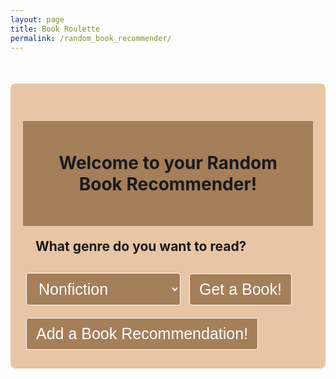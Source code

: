 ```yaml
---
layout: page 
title: Book Roulette
permalink: /random_book_recommender/
---
```

<style>
    .container {
        max-width: 600px;
        margin: 50px auto;
        padding: 20px;
        background-color: #E8C5A4;
        border-radius: 8px;
    }

    h1 {
        background: #a57e5a/*#6e8a60*/;
        padding: 50px;
        font-size: 2em;
        text-align: center;
    }

    h2 {
        margin: 20px;
        font-size: 1.5em:
    }

    /*input {
        padding: 15px;
    }*/

    ul {
        list-style-position: inside;
        gap: 16px;
        font-size: 18px;
        color: #E5E7EB;
    }

    select, button {
        padding: 10px 15px;
        font-size: 25px;
        margin: 10px 5px;
        border: 1px solid;
        color: white;
        background-color: #a57e5a;
        /*border-color: white;*/
        border-radius: 4px;
        cursor: pointer;
    }

    select:focus, button:hover {
        background-color: #500A0A/*#72db8e*/;
        transition: 0.3s;   
    }

    .book_details {
        margin-top: 20px;
        text-align: center;
        display: flex;
        align-items: center;
    }

    .book_cover {
        max-width: 200px;
        margin: 10px auto;
        display: flex;
        align-items: center;
        border-width: 8px;
        border-color: #eda579;
    }

    .description {
        font-size: 0.9em;
        margin: 10px 0;
    }

    .start_over {
        margin-top: 20px;
        /*background-color:*/
        color: white;
        border: none;
        padding: 10px 15px;
        cursor: pointer;
        border-radius: 4px;
    }

    .start_over:hover {
        /*background-color:*/
    }

    input, textarea {
        width: 75%;
        padding: 10px;
        margin-bottom: 10px;
        border: 1px solid #ccc;
        border-radius: 4px;
        font-size: 14px;
    }
</style>
<html>
    <div class="container">
        <h1>Welcome to your Random Book Recommender!</h1>
        <div id="genre_selection">
            <h2>What genre do you want to read?</h2>
            <select id="genre">
                <option value="nonfiction">Nonfiction</option>
                <option value="historical_fiction">Historical Fiction</option>
                <option value="suspense_thriller">Suspense/Thriller</option>
                <option value="fantasy">Fantasy</option>
                <option value="romance">Romance</option>
                <option value="dystopian">Dystopian</option>
                <option value="classic">Classics</option>
                <option value="mystery">Mystery</option>
            </select>
            <button id="getRandomBookButton" onclick="getRandomBook()">Get a Book!</button>
        </div>
        <div id="book_display" class="book_details" style="display: none;">
            <div class="book_cover"><img id="book_cover" alt="Book Cover"></div>
            <h2 id="book_title"></h2>
            <h3 id="book_author"></h3>
            <p id="book_description" class="description"></p>
            <button class="start_over" id="startOver" onclick="startOver()">Get a Different Book</button>
        </div>
        <!--This section is the display for adding a bookrec-->
        <div id="addBookRec">
            <button onclick="inputBookRec()">Add a Book Recommendation!</button>
        </div>
        <div id="input_bookrec" class="bookrec_table" style="display: none;">
            <form id="bookRecForm">
                <p><label>
                    Book Title:
                    <input type="text" name="title" id="title" placeholder="Enter Book Title" required>
                </label></p>
                <p><label>
                    Author:
                    <input type="text" name="author" id="author" placeholder="Enter Book Author" required>
                </label></p>
                <p><label>
                    Genre:
                    <!--<input type="text" name="genre" id="genre" required>-->
                    <select name="genre" id="genre" required>
                        <option value="nonfiction">Nonfiction</option>
                        <option value="historical_fiction">Historical Fiction</option>
                        <option value="suspense_thriller">Suspense/Thriller</option>
                        <option value="fantasy">Fantasy</option>
                        <option value="romance">Romance</option>
                        <option value="dystopian">Dystopian</option>
                        <option value="classic">Classics</option>
                        <option value="mystery">Mystery</option>
                    </select>
                </label></p>
                <p><label>
                    Description:
                    <textarea type="text" name="description" rows="5" id="description" placeholder="Enter a short summary of the book" required></textarea>
                </label></p>
                <p><label>
                    Book Cover Image URL:
                    <input type="url" name="cover_url" id="cover_url" placeholder="Enter Book Cover Image URL" required>
                </label></p>
                <p>
                    <button type="button" id="addBookRecButton" onclick="addBookRec()">Done</button>
                    <button type="button" id="deleteBookRecButton" onclick="deleteBookRec()">Delete</button>
                    <button type="button" id="updateBookRecButton" onclick="updateBookRec()">Update</button>
                    <button type="button" id="saveEditsButton" onclick="saveEdits()" style="display: none;">Save Edits</button>
                </p>
            </form>
        </div>
    </div>

<script type="module">
    import {pythonURI, fetchOptions} from '{{site.baseurl}}/assets/js/api/config.js';
    //The genreMap object maps the dropdown values (nonfiction, historical_fiction, etc.) to terms recognized by the bookdb API (e.g., "Nonfiction", "Suspense/Thriller").

    const genreMap = {
        nonfiction: "Nonfiction",
        historical_fiction: "Historical Fiction",
        suspense_thriller: "Suspense/Thriller",
        fantasy: "Fantasy",
        romance: "Romance",
        dystopian: "Dystopian",
        classic: "Classics",
        mystery: "Mystery"
    };
    //
    let lastAddedBookId = null; //for deleting the book by last ID
    let lastAddedBookData = null; //for updating the last book

    function getRandomBook() {
    //Get the selected genre from the dropdown
    //const genre = document.getElementById("genre").value;
    const genreKey = document.getElementById("genre").value;
    const query = genreMap[genreKey] || "Nonfiction"; // Fallback to "fiction" if genre not mapped
    //
    //Build the API URL with the selected genre as a query parameter
    //const apiUrl = `${pythonURI}/api/random_book?genre=${encodeURIComponent(query)}`;
    const apiUrl = `${pythonURI}/api/random_bookrec?genre=${encodeURIComponent(query)}`;
    //Fetch data from the backend API
    fetch(apiUrl, fetchOptions) // Flask server endpoint
        .then((response) => {

                if (!response.ok) {
                    throw new Error('No books found for the selected genre.');
                }
                return response.json();
            })
            .then((book) => {
                displayBook(book); // Display the book details on the page
            })
            .catch((error) => {
                console.error("Error fetching data:", error);
                alert("An error occurred while fetching the book. Please try again.");
            });
    }
    function displayBook(book) {
        const { title, author, description, image_cover } = book;
        document.getElementById("book_title").innerText = title;
        document.getElementById("book_author").innerText = `By: ${author}`;
        document.getElementById("book_description").innerText = description;
        document.getElementById("book_cover").src = image_cover;
        document.getElementById("book_cover").style.display = image_cover ? "block" : "none";
        document.getElementById("genre_selection").style.display = "none";
        document.getElementById("book_display").style.display = "block";
    }
    function startOver() { //redirects the book display back to the default display
        document.getElementById("genre_selection").style.display = "block";
        document.getElementById("book_display").style.display = "none";
    }
    
    function inputBookRec() {
        document.getElementById("input_bookrec").style.display = "block";
        document.getElementById("add_bookrec").style.display = "none";
    }
    function addBookRec() { // add a bookrec to the table
        const title = document.getElementById('title').value;
        const author = document.getElementById('author').value;
        const genre = document.getElementById('genre').value;
        const description = document.getElementById('description').value;
        const coverUrl = document.getElementById('cover_url').value;
        const bookRec = { 
            title: title,
            author: author,
            genre: genre,
            description: description,
            cover_url: coverUrl 
        };

    //
        fetch(`${pythonURI}/api/add_bookrec`, {
            ...fetchOptions,
            method: 'POST',
            //headers: {
                //'Content-Type': 'application/json'
            //},

            body: JSON.stringify(bookRec)
        })
        .then(response => response.json())
        .then(data => {
            if (data.success) {
                alert('Book recommendation added successfully!');
                lastAddedBookId = data.id; // Store the ID of the added book
                lastAddedBookData = { ...bookRec, id: data.id }; // Store the data of the added book
                clearForm();
            } else {
                alert('Failed to add book recommendation.');
            }
        })
        .catch(error => {
            console.error('Error:', error);
            alert('An error occurred while adding the book recommendation.');
        });
    }
    //Delete the last entered bookrec
    function deleteBookRec() {
        if (lastAddedBookId === null) {
            alert('No book recommendation to delete.');
            return;
        }
        //
        fetch(`${pythonURI}/api/delete_bookrec/${lastAddedBookId}`, {
            ...fetchOptions,
            method: 'DELETE'

        })
        .then(response => response.json())
        .then(data => {
            if (data.message === 'Book deleted successfully') {
                alert('Book recommendation deleted successfully!');
                clearForm();
            } else {
                alert('Failed to delete book recommendation.');
            }
        })
        .catch(error => {
            console.error('Error:', error);
            alert('An error occurred while deleting the book recommendation.');
        });
    }
    //Update the last added book
    function updateBookRec() {
        if (lastAddedBookData === null) {
            alert('No book recommendation to update.');
            return;
        }

        document.getElementById('title').value = lastAddedBookData.title;
        document.getElementById('author').value = lastAddedBookData.author;
        document.getElementById('genre').value = lastAddedBookData.genre;
        document.getElementById('description').value = lastAddedBookData.description;
        document.getElementById('cover_url').value = lastAddedBookData.cover_url;
        //
        document.getElementById('saveEditsButton').style.display = 'block';
    }

    function saveEdits() {
        const title = document.getElementById('title').value;
        const author = document.getElementById('author').value;
        const genre = document.getElementById('genre').value;
        const description = document.getElementById('description').value;
        const coverUrl = document.getElementById('cover_url').value;

        const updatedBookRec = { 
            title: title,
            author: author,
            genre: genre,
            description: description,
            cover_url: coverUrl 
        };

        fetch(`${pythonURI}/api/update_bookrec/${lastAddedBookId}`, {
            ...fetchOptions,
            method: 'PUT',
            body: JSON.stringify(updatedBookRec)
        })
        .then(response => response.json())
        .then(data => {
            if (data.success) {
                alert('Book recommendation updated successfully!');
                lastAddedBookData = { ...updatedBookRec, id: lastAddedBookId }; // Update the stored data
                clearForm();
            } else {
                alert('Failed to update book recommendation.');
            }
        })
        .catch(error => {
            console.error('Error:', error);
            alert('An error occurred while updating the book recommendation.');
        });
    }

    function clearForm() { //The form clears after submitting a bookrec
        document.getElementById('title').value = '';
        document.getElementById('author').value = '';
        document.getElementById('genre').value = '';
        document.getElementById('description').value = '';
        document.getElementById('cover_url').value = '';
        document.getElementById("input_bookrec").style.display = "none";
        document.getElementById("add_bookrec").style.display = "block";
        document.getElementById('saveEditsButton').style.display = 'none';
        lastAddedBookId = null;
        lastAddedBookData = null;
    }
//
    document.getElementById('getRandomBookButton').addEventListener('click', getRandomBook);
    document.getElementById('startOver').addEventListener('click', startOver);
    document.getElementById('addBookRec').addEventListener('click', inputBookRec);
    document.getElementById('addBookRecButton').addEventListener('click', addBookRec);
    document.getElementById('deleteBookRecButton').addEventListener('click', deleteBookRec);
    document.getElementById('updateBookRecButton').addEventListener('click', updateBookRec);
    document.getElementById('saveEditsButton').addEventListener('click', saveEdits);
</script>
</html>